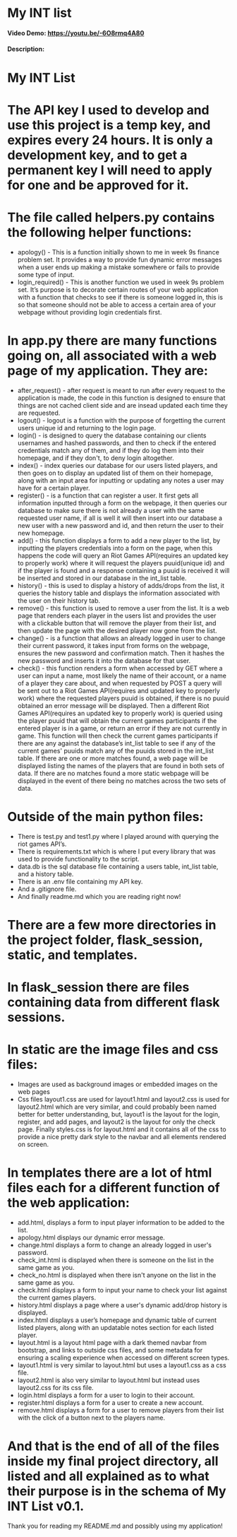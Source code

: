 # My INT list
#### Video Demo:  <https://youtu.be/-6O8rmq4A80>
#### Description:
# My INT List
# The API key I used to develop and use this project is a temp key, and expires every 24 hours. It is only a development key, and to get a permanent key I will need to apply for one and be approved for it.


# The file called helpers.py contains the following helper functions:
- apology() - This is a function initially shown to me in week 9s finance problem set. It provides a way to provide fun dynamic error messages when a user ends up making a mistake somewhere or fails to provide some type of input.
- login_required() - This is another function we used in week 9s problem set. It’s purpose is to decorate certain routes of your web application with a function that checks to see if there is someone logged in, this is so that someone should not be able to access a certain area of your webpage without providing login credentials first.

# In app.py there are many functions going on, all associated with a web page of my application. They are:
- after_request() - after request is meant to run after every request to the application is made, the code in this function is designed to ensure that things are not cached client side and are insead updated each time they are requested.
- logout() - logout is a function with the purpose of forgetting the current users unique id and returning to the login page.
- login() - is designed to query the database containing our clients usernames and hashed passwords, and then to check if the entered credentials match any of them, and if they do log them into their homepage, and if they don't, to deny login altogether.
- index() - index queries our database for our users listed players, and then goes on to display an updated list of them on their homepage, along with an input area for inputting or updating any notes a user may have for a certain player.
- register() - is a function that can register a user. It first gets all information inputted through a form on the webpage, it then queries our database to make sure there is not already a user with the same requested user name, if all is well it will then insert into our database a new user with a new password and id, and then return the user to their new homepage.
- add() - this function displays a form to add a new player to the list, by inputting the players credentials into a form on the page, when this happens the code will query an Riot Games API(requires an updated key to properly work) where it will request the players puuid(unique id) and if the player is found and a response containing a puuid is received it will be inserted and stored in our database in the int_list table.
- history() - this is used to display a history of adds/drops from the list, it queries the history table and displays the information associated with the user on their history tab.
- remove() - this function is used to remove a user from the list. It is a web page that renders each player in the users list and provides the user with a clickable button that will remove the player from their list, and then update the page with the desired player now gone from the list.
- change() - is a function that allows an already logged in user to change their current password, it takes input from forms on the webpage, ensures the new password and confirmation match. Then it hashes the new password and inserts it into the database for that user.
- check() - this function renders a form when accessed by GET where a user can input a name, most likely the name of their account, or a name of a player they care about, and when requested by POST a query will be sent out to a Riot Games API(requires and updated key to properly work) where the requested players puuid is obtained, if there is no puuid obtained an error message will be displayed. Then a different Riot Games API(requires an updated key to properly work) is queried using the player puuid that will obtain the current games participants if the entered player is in a game, or return an error if they are not currently in game. This function will then check the current games participants if there are any against the database’s int_list table to see if any of the current games' puuids match any of the puuids stored in the int_list table. If there are one or more matches found, a web page will be displayed listing the names of the players that are found in both sets of data. If there are no matches found a more static webpage will be displayed in the event of there being no matches across the two sets of data.

# Outside of the main python files:
- There is test.py and test1.py where I played around with querying the riot games API’s.
- There is requirements.txt which is where I put every library that was used to provide functionality to the script.
- data.db is the sql database file containing a users table,  int_list table, and a history table.
- There is an .env file containing my API key.
- And a .gitignore file.
- And finally readme.md which you are reading right now!

# There are a few more directories in the project folder, flask_session, static, and templates.

# In flask_session there are files containing data from different flask sessions.

# In static are the image files and css files:
- Images are used as background images or embedded images on the web pages
- Css files layout1.css are used for layout1.html and layout2.css is used for layout2.html which are very similar, and could probably been named better for better understanding, but, layout1 is the layout for the login, register, and add pages, and layout2 is the layout for only the check page. Finally styles.css is for layout.html and it contains all of the css to provide a nice pretty dark style to the navbar and all elements rendered on screen.

# In templates there are a lot of html files each for a different function of the web application:
- add.html, displays a form to input player information to be added to the list.
- apology.html displays our dynamic error message.
- change.html displays a form to change an already logged in user's password.
- check_int.html is displayed when there is someone on the list in the same game as you.
- check_no.html is displayed when there isn't anyone on the list in the same game as you.
- check.html displays a form to input your name to check your list against the current games players.
- history.html displays a page where a user's dynamic add/drop history is displayed.
- index.html displays a user’s homepage and dynamic table of current listed players, along with an updatable notes section for each listed player.
- layout.html is a layout html page with a dark themed navbar from bootstrap, and links to outside css files, and some metadata for ensuring a scaling experience when accessed on different screen types.
- layout1.html is very similar to layout.html but uses a layout1.css as a css file.
- layout2.html is also very similar to layout.html but instead uses layout2.css for its css file.
- login.html displays a form for a user to login to their account.
- register.html displays a form for a user to create a new account.
- remove.html displays a form for a user to remove players from their list with the click of a button next to the players name.

# And that is the end of all of the files inside my final project directory, all listed and all explained as to what their purpose is in the schema of My INT List v0.1.

Thank you for reading my README.md and possibly using my application!

